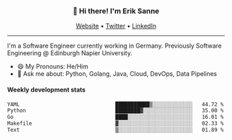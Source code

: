 <h3 align="center">👋 Hi there! I'm Erik Sanne</h3>
<p align="center">
  <a href="https://eriksanne.com">Website</a> •
  <a href="https://twitter.com/ErikKonradSanne">Twitter</a> •
  <a href="https://www.linkedin.com/in/eriksanne/">LinkedIn</a>
</p>

---
I'm a Software Engineer currently working in Germany. Previously Software Engineering @ Edinburgh Napier University.

- 😄 My Pronouns: He/Him
- 💬 Ask me about: Python, Golang, Java, Cloud, DevOps, Data Pipelines

<h4>Weekly development stats</h4>
<!--START_SECTION:waka-->

```txt
YAML                               ███████████▒░░░░░░░░░░░░░   44.72 %
Python                             ████████▓░░░░░░░░░░░░░░░░   35.00 %
Go                                 ████░░░░░░░░░░░░░░░░░░░░░   16.01 %
Makefile                           ▓░░░░░░░░░░░░░░░░░░░░░░░░   02.33 %
Text                               ▒░░░░░░░░░░░░░░░░░░░░░░░░   01.89 %
```

<!--END_SECTION:waka-->
